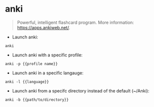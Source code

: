 # anki

> Powerful, intelligent flashcard program.
> More information: <https://apps.ankiweb.net/>.

- Launch anki:

`anki`

- Launch anki with a specific profile:

`anki -p {{profile name}}`

- Launch anki in a specific langauge:

`anki -l {{language}}`

- Launch anki from a specifc directory instead of the default (~/Anki):

`anki -b {{path/to/directory}}`
